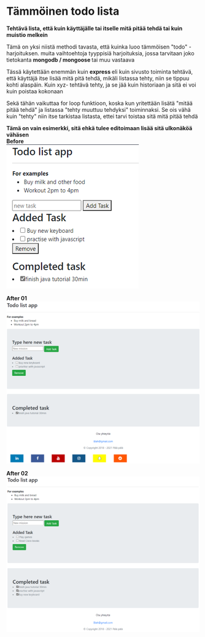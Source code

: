 <h1>Tämmöinen todo lista</h1>
<b>Tehtävä lista, että kuin käyttäjälle tai itselle mitä pitää tehdä tai kuin muistio melkein </b>

Tämä on yksi niistä methodi tavasta, että kuinka luoo tämmöisen "todo" - harjoituksen.
muita vaihtoehtoja tyyppisiä harjoituksia, jossa tarvitaan joko tietokanta <b>mongodb / mongoose </b> tai muu vastaava

Tässä käytettään enemmän kuin <b>express </b> eli kuin sivusto toiminta tehtävä, että käyttäjä itse lisää mitä pitä tehdä, mikäli listassa tehty, niin se tippuu kohti alaspäin.
Kuin xyz- tehtävä tehty, ja se jää kuin historiaan ja sitä ei voi kuin poistaa kokonaan

Sekä tähän vaikuttaa for loop funktioon, koska kun yritettään lisätä "mitää pitää tehdä" ja listassa "tehty muuttuu tehdyksi" toiminnaksi. Se ois vähä kuin "tehty" niin itse tarkistaa listasta, ettei tarvi toistaa sitä mitä pitää tehdä

<b>Tämä on vain esimerkki, sitä ehkä tulee editoimaan lisää sitä ulkonäköä vähäsen</b>
<br><b>Before</b><br>
![Alt text](images/nodejs1.PNG?raw=true "None")

<b>After 01</b>
![Alt text](images/nodejs2.PNG?raw=true "None")

<b>After 02</b>
![Alt text](images/nodejs3.PNG?raw=true "None")
